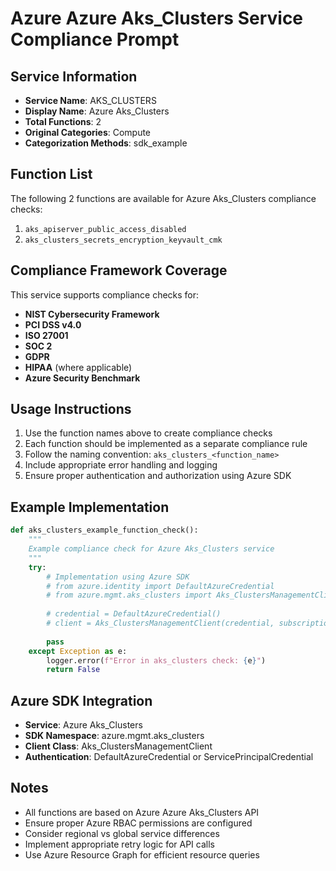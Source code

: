 # Azure Azure Aks_Clusters Service Compliance Prompt

## Service Information
- **Service Name**: AKS_CLUSTERS
- **Display Name**: Azure Aks_Clusters
- **Total Functions**: 2
- **Original Categories**: Compute
- **Categorization Methods**: sdk_example

## Function List
The following 2 functions are available for Azure Aks_Clusters compliance checks:

1. `aks_apiserver_public_access_disabled`
2. `aks_clusters_secrets_encryption_keyvault_cmk`


## Compliance Framework Coverage
This service supports compliance checks for:
- **NIST Cybersecurity Framework**
- **PCI DSS v4.0**
- **ISO 27001**
- **SOC 2**
- **GDPR**
- **HIPAA** (where applicable)
- **Azure Security Benchmark**

## Usage Instructions
1. Use the function names above to create compliance checks
2. Each function should be implemented as a separate compliance rule
3. Follow the naming convention: `aks_clusters_<function_name>`
4. Include appropriate error handling and logging
5. Ensure proper authentication and authorization using Azure SDK

## Example Implementation
```python
def aks_clusters_example_function_check():
    """
    Example compliance check for Azure Aks_Clusters service
    """
    try:
        # Implementation using Azure SDK
        # from azure.identity import DefaultAzureCredential
        # from azure.mgmt.aks_clusters import Aks_ClustersManagementClient
        
        # credential = DefaultAzureCredential()
        # client = Aks_ClustersManagementClient(credential, subscription_id)
        
        pass
    except Exception as e:
        logger.error(f"Error in aks_clusters check: {e}")
        return False
```

## Azure SDK Integration
- **Service**: Azure Aks_Clusters
- **SDK Namespace**: azure.mgmt.aks_clusters
- **Client Class**: Aks_ClustersManagementClient
- **Authentication**: DefaultAzureCredential or ServicePrincipalCredential

## Notes
- All functions are based on Azure Azure Aks_Clusters API
- Ensure proper Azure RBAC permissions are configured
- Consider regional vs global service differences
- Implement appropriate retry logic for API calls
- Use Azure Resource Graph for efficient resource queries
